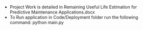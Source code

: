 * Project Work is detailed in Remaining Useful Life Estimation for Predictive Maintenance Applications.docx
* To Run application in Code/Deployment folder run the following command: python main.py
